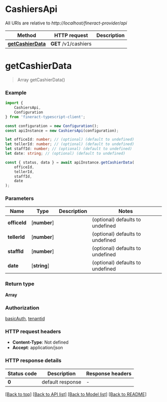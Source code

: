 # CashiersApi

All URIs are relative to *http://localhost/fineract-provider/api*

|Method | HTTP request | Description|
|------------- | ------------- | -------------|
|[**getCashierData**](#getcashierdata) | **GET** /v1/cashiers | |

# **getCashierData**
> Array<CashierData> getCashierData()


### Example

```typescript
import {
    CashiersApi,
    Configuration
} from 'fineract-typescript-client';

const configuration = new Configuration();
const apiInstance = new CashiersApi(configuration);

let officeId: number; // (optional) (default to undefined)
let tellerId: number; // (optional) (default to undefined)
let staffId: number; // (optional) (default to undefined)
let date: string; // (optional) (default to undefined)

const { status, data } = await apiInstance.getCashierData(
    officeId,
    tellerId,
    staffId,
    date
);
```

### Parameters

|Name | Type | Description  | Notes|
|------------- | ------------- | ------------- | -------------|
| **officeId** | [**number**] |  | (optional) defaults to undefined|
| **tellerId** | [**number**] |  | (optional) defaults to undefined|
| **staffId** | [**number**] |  | (optional) defaults to undefined|
| **date** | [**string**] |  | (optional) defaults to undefined|


### Return type

**Array<CashierData>**

### Authorization

[basicAuth](../README.md#basicAuth), [tenantid](../README.md#tenantid)

### HTTP request headers

 - **Content-Type**: Not defined
 - **Accept**: application/json


### HTTP response details
| Status code | Description | Response headers |
|-------------|-------------|------------------|
|**0** | default response |  -  |

[[Back to top]](#) [[Back to API list]](../README.md#documentation-for-api-endpoints) [[Back to Model list]](../README.md#documentation-for-models) [[Back to README]](../README.md)


